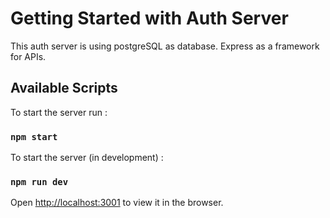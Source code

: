 # Getting Started with Auth Server
This auth server is using postgreSQL as database.
Express as a framework for APIs.

## Available Scripts

To start the server run : 

### `npm start`

To start the  server (in development) : 

### `npm run dev`

Open [http://localhost:3001](http://localhost:3001) to view it in the browser.